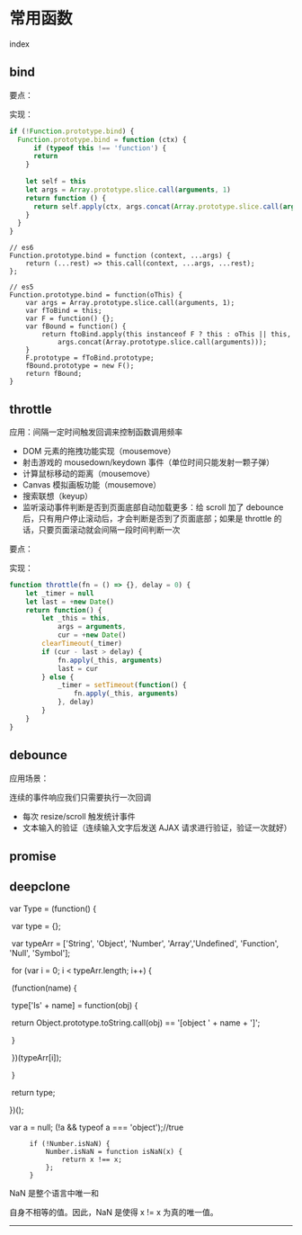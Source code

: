 # 常用函数

index





## bind

要点：

实现：

```javascript
if (!Function.prototype.bind) {
  Function.prototype.bind = function (ctx) {
      if (typeof this !== 'function') {
      return
    }
  
    let self = this
    let args = Array.prototype.slice.call(arguments, 1)
    return function () {
      return self.apply(ctx, args.concat(Array.prototype.slice.call(arguments))) //这里的arguments是执行绑定函数时的实参
    }
  }
}
```

```
// es6
Function.prototype.bind = function (context, ...args) {
    return (...rest) => this.call(context, ...args, ...rest);
};

// es5
Function.prototype.bind = function(oThis) {
    var args = Array.prototype.slice.call(arguments, 1);
    var fToBind = this;
    var F = function() {};
    var fBound = function() {
        return ftoBind.apply(this instanceof F ? this : oThis || this,
            args.concat(Array.prototype.slice.call(arguments)));
    }
    F.prototype = fToBind.prototype;
    fBound.prototype = new F();
    return fBound;
}

```



## throttle

应用：间隔一定时间触发回调来控制函数调用频率

- DOM 元素的拖拽功能实现（mousemove）
- 射击游戏的 mousedown/keydown 事件（单位时间只能发射一颗子弹）
- 计算鼠标移动的距离（mousemove）
- Canvas 模拟画板功能（mousemove）
- 搜索联想（keyup）
- 监听滚动事件判断是否到页面底部自动加载更多：给 scroll 加了 debounce 后，只有用户停止滚动后，才会判断是否到了页面底部；如果是 throttle 的话，只要页面滚动就会间隔一段时间判断一次

要点：

实现：

```javascript
function throttle(fn = () => {}, delay = 0) {
    let _timer = null
    let last = +new Date()
    return function() {
        let _this = this,
            args = arguments,
            cur = +new Date()
        clearTimeout(_timer)
        if (cur - last > delay) {
            fn.apply(_this, arguments)
            last = cur
        } else {
            _timer = setTimeout(function() {
                fn.apply(_this, arguments)
            }, delay)
        }
    }
}
```

## debounce

应用场景：

连续的事件响应我们只需要执行一次回调

- 每次 resize/scroll 触发统计事件
- 文本输入的验证（连续输入文字后发送 AJAX 请求进行验证，验证一次就好）

## promise



## deepclone



var Type = (function() {

​                var type = {};

​                var typeArr = ['String', 'Object', 'Number', 'Array','Undefined', 'Function', 'Null', 'Symbol'];

​                for (var i = 0; i < typeArr.length; i++) {

​                    (function(name) {

​                        type['Is' + name] = function(obj) {

​                            return Object.prototype.toString.call(obj) == '[object ' + name + ']';

​                        }

​                    })(typeArr[i]);

​                }

​                return type;

})();

var a = null;  (!a && typeof a === 'object');//true

```
     if (!Number.isNaN) {
         Number.isNaN = function isNaN(x) {
             return x !== x;
         };
     }
```


 NaN 是整个语言中唯一和 

自身不相等的值。因此，NaN 是使得 x != x 为真的唯一值。 





---

